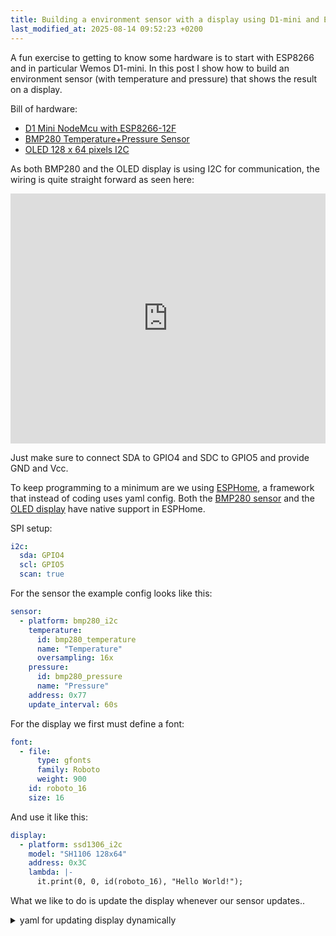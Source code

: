 ```yaml
---
title: Building a environment sensor with a display using D1-mini and ESPHome
last_modified_at: 2025-08-14 09:52:23 +0200
---
```


A fun exercise to getting to know some hardware is to start with ESP8266 and in particular Wemos D1-mini. In this post I show how to build an environment sensor (with temperature and pressure) that shows the result on a display.

Bill of hardware:

* [D1 Mini NodeMcu with ESP8266-12F](https://www.amazon.se/-/en/dp/B0D8W8N2DP) 
* [BMP280 Temperature+Pressure Sensor](https://www.amazon.se/-/en/dp/B07D8TPVVY)
* [OLED 128 x 64 pixels I2C](https://www.amazon.se/-/en/dp/B078J78R45)

As both BMP280 and the OLED display is using I2C for communication, the wiring is quite straight forward as seen here:

<div style="position: relative; width: 100%; padding-top: calc(max(56.25%, 400px));">
  <iframe src="https://app.cirkitdesigner.com/project/48e9be7c-39be-44cf-861c-c53e05d0b851?view=interactive_preview" style="position: absolute; top: 0; left: 0; width: 100%; height: 100%; border: none;"></iframe>
</div>

Just make sure to connect SDA to GPIO4 and SDC to GPIO5 and provide GND and Vcc.

To keep programming to a minimum are we using [ESPHome](https://esphome.io/), a framework that instead of coding uses yaml config. Both the [BMP280 sensor](https://esphome.io/components/sensor/bmp280.html) and the [OLED display](https://esphome.io/components/display/ssd1306.html) have native support in ESPHome.

SPI setup:

```yaml
i2c:
  sda: GPIO4
  scl: GPIO5
  scan: true
```

For the sensor the example config looks like this:

```yaml
sensor:
  - platform: bmp280_i2c
    temperature:
      id: bmp280_temperature
      name: "Temperature"
      oversampling: 16x
    pressure:
      id: bmp280_pressure
      name: "Pressure"
    address: 0x77
    update_interval: 60s
```

For the display we first must define a font:

```yaml
font:
  - file:
      type: gfonts
      family: Roboto
      weight: 900
    id: roboto_16
    size: 16
```

And use it like this:

```yaml
display:
  - platform: ssd1306_i2c
    model: "SH1106 128x64"
    address: 0x3C
    lambda: |-
      it.print(0, 0, id(roboto_16), "Hello World!");
```

What we like to do is update the display whenever our sensor updates..
<details>
  <summary>yaml for updating display dynamically</summary>
```yaml
display:
  - platform: ssd1306_i2c
    model: "SH1106 128x64"
    reset_pin: GPIOXX
    address: 0x3C
    lambda: |-
      it.printf(0, 12, id(roboto_16), TextAlign::TOP_LEFT, "Temperature");

      // Print temperature
      if (id(bmp280_temperature).has_state()) {
        it.printf(
          127,
          23,
          id(roboto_16),
          TextAlign::TOP_RIGHT,
          "%.1f",
          id(bmp280_temperature).state
        );
      }

      // Print pressure
      if (id(bmp280_pressure).has_state()) {
        it.printf(
            127,
            60,
            id(roboto_16),
            TextAlign::BASELINE_RIGHT,
            "%.1f",
            id(bmp280_pressure).state
        );
      }
```
</details>


Final code: [ESPHome.yaml](https://gist.github.com/fredrike/6f230d2e828717db8960e6e7e9e4dbf8)
